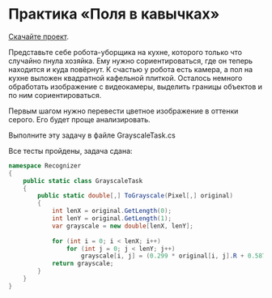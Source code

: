 # Практика «Поля в кавычках»

[Скачайте проект](image.zip).

Представьте себе робота-уборщика на кухне, которого только что случайно пнула хозяйка. Ему нужно сориентироваться, где он теперь находится и куда повёрнут. К счастью у робота есть камера, а пол на кухне выложен квадратной кафельной плиткой. Осталось немного обработать изображение с видеокамеры, выделить границы объектов и по ним сориентироваться.

Первым шагом нужно перевести цветное изображение в оттенки серого. Его будет проще анализировать.

Выполните эту задачу в файле GrayscaleTask.cs


Все тесты пройдены, задача сдана:
```cs
namespace Recognizer
{
    public static class GrayscaleTask
    {
        public static double[,] ToGrayscale(Pixel[,] original)
        {
            int lenX = original.GetLength(0);
            int lenY = original.GetLength(1);
            var grayscale = new double[lenX, lenY];
        
            for (int i = 0; i < lenX; i++)
                for (int j = 0; j < lenY; j++)
                    grayscale[i, j] = (0.299 * original[i, j].R + 0.587 * original[i, j].G + 0.114 * original[i, j].B) / 255;
            return grayscale;
        }
    }
}
```
